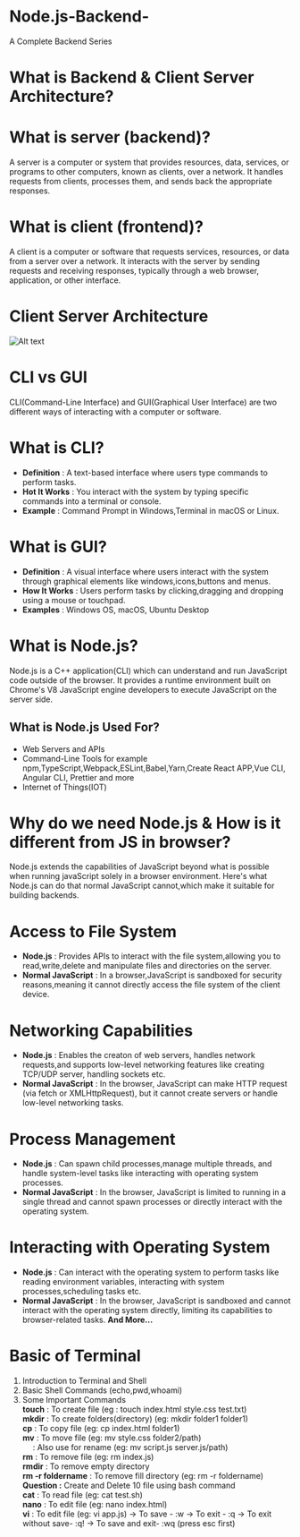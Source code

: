 # Node.js-Backend-
A Complete Backend Series
# What is Backend & Client Server Architecture?
# What is server (backend)?
A server is a computer or system that provides resources, data, services, or programs to other computers, known as clients, over a network. It handles requests from clients, processes them, and sends back the appropriate responses.
# What is client (frontend)?
A client is a computer or software that requests services, resources, or data from a server over a network. It interacts with the server by sending requests and receiving responses, typically through a web browser, application, or other interface.
# Client Server Architecture
![Alt text](https://www.scaler.com/topics/images/client-server-architecture.webp)

# CLI vs GUI
CLI(Command-Line Interface) and GUI(Graphical User Interface) are two different ways of interacting with a computer or software.
# What is CLI?
* **Definition** : A text-based interface where users type commands to perform tasks.
* **Hot It Works** : You interact with the system by typing specific commands into a terminal or 
  console.
* **Example** : Command Prompt in Windows,Terminal in macOS or Linux.
# What is GUI?
* **Definition** : A visual interface where users interact with the system through graphical elements like windows,icons,buttons and menus.
* **How It Works** : Users perform tasks by clicking,dragging and dropping using a mouse or touchpad.
* **Examples** : Windows OS, macOS, Ubuntu Desktop
# What is Node.js?
Node.js is a C++ application(CLI) which can understand and run JavaScript code outside  of the browser. It provides a runtime environment built on Chrome's V8 JavaScript engine developers to execute JavaScript on the server side.
## What is Node.js Used For?
* Web Servers and APIs
* Command-Line Tools for example npm,TypeScript,Webpack,ESLint,Babel,Yarn,Create React APP,Vue CLI, Angular CLI, Prettier and more
* Internet of Things(IOT)
# Why do we need Node.js & How is it different from JS in browser?
Node.js extends the capabilities of JavaScript beyond what is possible when running javaScript solely in a browser environment. Here's what Node.js can do that normal JavaScript cannot,which make it suitable for building backends.
# Access to File System
* **Node.js** : Provides APIs to interact with the file system,allowing you to read,write,delete and manipulate files and directories on the server.
* **Normal JavaScript** : In a browser,JavaScript is sandboxed for security reasons,meaning it cannot directly access the file system of the client device.
# Networking Capabilities
* **Node.js** : Enables the creaton of web servers, handles network requests,and supports low-level networking features like creating TCP/UDP server, handling sockets etc.
* **Normal JavaScript** : In the browser, JavaScript can make HTTP request (via fetch or XMLHttpRequest), but it cannot create servers or handle low-level networking tasks.
# Process Management
* **Node.js** : Can spawn child processes,manage multiple threads, and handle system-level tasks like interacting with operating system processes.
* **Normal JavaScript** : In the browser, JavaScript is limited to running in a single thread and cannot spawn processes or directly interact with the operating system.
# Interacting with Operating System
* **Node.js** : Can interact with the operating system to perform tasks like reading environment variables, interacting with system processes,scheduling tasks etc.
* **Normal JavaScript** : In the browser, JavaScript is sandboxed and cannot interact with the operating system directly, limiting its capabilities to browser-related tasks.
**And More...**
# Basic of Terminal
1. Introduction to Terminal and Shell
2. Basic Shell Commands (echo,pwd,whoami)
3. Some Important Commands<br>
   **touch** : To create file (eg : touch index.html style.css test.txt)<br>
   **mkdir** : To create folders(directory) (eg: mkdir folder1 folder1)<br>
   **cp** : To copy file (eg: cp index.html folder1) <br>
   **mv** : To move file (eg: mv style.css folder2/path) <br>
        `  `  : Also use for rename (eg: mv script.js server.js/path) <br>
   **rm** : To remove file (eg: rm index.js) <br>
   **rmdir** : To remove empty directory <br>
   **rm -r foldername** : To remove fill directory (eg: rm -r foldername)<br>
   **Question :** Create and Delete 10 file using bash command<br>
   **cat** : To read file (eg: cat test.sh)<br>
   **nano** : To edit file (eg: nano index.html)<br>
   **vi** : To edit file (eg: vi app.js) -> To save - :w -> To exit - :q -> To exit without save- :q! -> To save and exit- :wq (press esc first)
  

   
   
